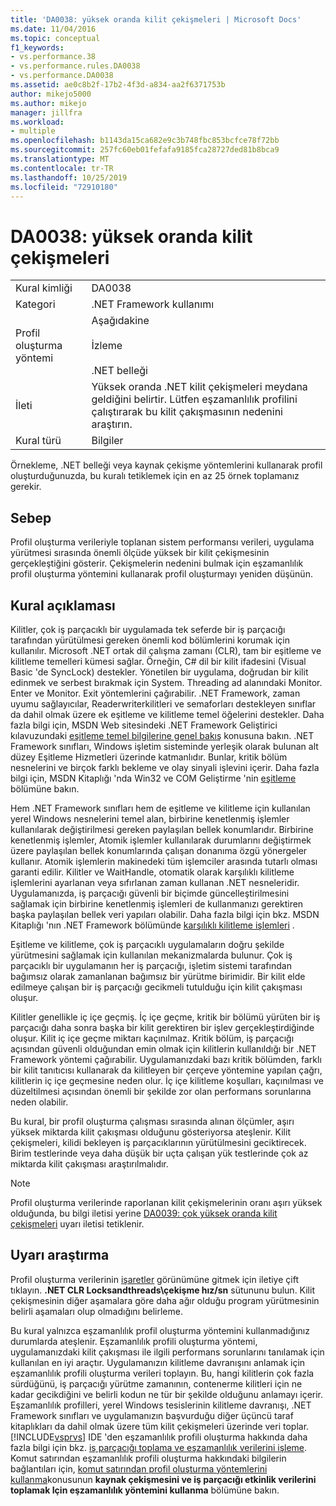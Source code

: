 ```yaml
---
title: 'DA0038: yüksek oranda kilit çekişmeleri | Microsoft Docs'
ms.date: 11/04/2016
ms.topic: conceptual
f1_keywords:
- vs.performance.38
- vs.performance.rules.DA0038
- vs.performance.DA0038
ms.assetid: ae0c8b2f-17b2-4f3d-a834-aa2f6371753b
author: mikejo5000
ms.author: mikejo
manager: jillfra
ms.workload:
- multiple
ms.openlocfilehash: b1143da15ca682e9c3b748fbc853bcfce78f72bb
ms.sourcegitcommit: 257fc60eb01fefafa9185fca28727ded81b8bca9
ms.translationtype: MT
ms.contentlocale: tr-TR
ms.lasthandoff: 10/25/2019
ms.locfileid: "72910180"
---
```

# <a name="da0038-high-rate-of-lock-contentions"></a>DA0038: yüksek oranda kilit çekişmeleri

|||
|-|-|
|Kural kimliği|DA0038|
|Kategori|.NET Framework kullanımı|
|Profil oluşturma yöntemi|Aşağıdakine<br /><br /> İzleme<br /><br /> .NET belleği|
|İleti|Yüksek oranda .NET kilit çekişmeleri meydana geldiğini belirtir. Lütfen eşzamanlılık profilini çalıştırarak bu kilit çakışmasının nedenini araştırın.|
|Kural türü|Bilgiler|

 Örnekleme, .NET belleği veya kaynak çekişme yöntemlerini kullanarak profil oluşturduğunuzda, bu kuralı tetiklemek için en az 25 örnek toplamanız gerekir.

## <a name="cause"></a>Sebep
 Profil oluşturma verileriyle toplanan sistem performansı verileri, uygulama yürütmesi sırasında önemli ölçüde yüksek bir kilit çekişmesinin gerçekleştiğini gösterir. Çekişmelerin nedenini bulmak için eşzamanlılık profil oluşturma yöntemini kullanarak profil oluşturmayı yeniden düşünün.

## <a name="rule-description"></a>Kural açıklaması
 Kilitler, çok iş parçacıklı bir uygulamada tek seferde bir iş parçacığı tarafından yürütülmesi gereken önemli kod bölümlerini korumak için kullanılır. Microsoft .NET ortak dil çalışma zamanı (CLR), tam bir eşitleme ve kilitleme temelleri kümesi sağlar. Örneğin, C# dil bir kilit ifadesini (Visual Basic 'de SyncLock) destekler. Yönetilen bir uygulama, doğrudan bir kilit edinmek ve serbest bırakmak için System. Threading ad alanındaki Monitor. Enter ve Monitor. Exit yöntemlerini çağırabilir. .NET Framework, zaman uyumu sağlayıcılar, Readerwriterkilitleri ve semaforları destekleyen sınıflar da dahil olmak üzere ek eşitleme ve kilitleme temel öğelerini destekler. Daha fazla bilgi için, MSDN Web sitesindeki .NET Framework Geliştirici kılavuzundaki [eşitleme temel bilgilerine genel bakış](/dotnet/standard/threading/overview-of-synchronization-primitives) konusuna bakın. .NET Framework sınıfları, Windows işletim sisteminde yerleşik olarak bulunan alt düzey Eşitleme Hizmetleri üzerinde katmanlıdır. Bunlar, kritik bölüm nesnelerini ve birçok farklı bekleme ve olay sinyali işlevini içerir. Daha fazla bilgi için, MSDN Kitaplığı 'nda Win32 ve COM Geliştirme 'nin [eşitleme](/windows/win32/sync/synchronization) bölümüne bakın.

 Hem .NET Framework sınıfları hem de eşitleme ve kilitleme için kullanılan yerel Windows nesnelerini temel alan, birbirine kenetlenmiş işlemler kullanılarak değiştirilmesi gereken paylaşılan bellek konumlarıdır. Birbirine kenetlenmiş işlemler, Atomik işlemler kullanılarak durumlarını değiştirmek üzere paylaşılan bellek konumlarında çalışan donanıma özgü yönergeler kullanır. Atomik işlemlerin makinedeki tüm işlemciler arasında tutarlı olması garanti edilir. Kilitler ve WaitHandle, otomatik olarak karşılıklı kilitleme işlemlerini ayarlanan veya sıfırlanan zaman kullanan .NET nesneleridir. Uygulamanızda, iş parçacığı güvenli bir biçimde güncelleştirilmesini sağlamak için birbirine kenetlenmiş işlemleri de kullanmanızı gerektiren başka paylaşılan bellek veri yapıları olabilir. Daha fazla bilgi için bkz. MSDN Kitaplığı 'nın .NET Framework bölümünde [karşılıklı kilitleme işlemleri](/dotnet/api/system.threading.interlocked&view=netframework-4.8) .

 Eşitleme ve kilitleme, çok iş parçacıklı uygulamaların doğru şekilde yürütmesini sağlamak için kullanılan mekanizmalarda bulunur. Çok iş parçacıklı bir uygulamanın her iş parçacığı, işletim sistemi tarafından bağımsız olarak zamanlanan bağımsız bir yürütme birimidir. Bir kilit elde edilmeye çalışan bir iş parçacığı gecikmeli tutulduğu için kilit çakışması oluşur.

 Kilitler genellikle iç içe geçmiş. İç içe geçme, kritik bir bölümü yürüten bir iş parçacığı daha sonra başka bir kilit gerektiren bir işlev gerçekleştirdiğinde oluşur. Kilit iç içe geçme miktarı kaçınılmaz. Kritik bölüm, iş parçacığı açısından güvenli olduğundan emin olmak için kilitlerin kullanıldığı bir .NET Framework yöntemi çağırabilir. Uygulamanızdaki bazı kritik bölümden, farklı bir kilit tanıtıcısı kullanarak da kilitleyen bir çerçeve yöntemine yapılan çağrı, kilitlerin iç içe geçmesine neden olur. İç içe kilitleme koşulları, kaçınılması ve düzeltilmesi açısından önemli bir şekilde zor olan performans sorunlarına neden olabilir.

 Bu kural, bir profil oluşturma çalışması sırasında alınan ölçümler, aşırı yüksek miktarda kilit çakışması olduğunu gösteriyorsa ateşlenir. Kilit çekişmeleri, kilidi bekleyen iş parçacıklarının yürütülmesini geciktirecek. Birim testlerinde veya daha düşük bir uçta çalışan yük testlerinde çok az miktarda kilit çakışması araştırılmalıdır.

> [!NOTE]
> Profil oluşturma verilerinde raporlanan kilit çekişmelerinin oranı aşırı yüksek olduğunda, bu bilgi iletisi yerine [DA0039: çok yüksek oranda kilit çekişmeleri](../profiling/da0039-very-high-rate-of-lock-contentions.md) uyarı iletisi tetiklenir.

## <a name="how-to-investigate-a-warning"></a>Uyarı araştırma
 Profil oluşturma verilerinin [işaretler](../profiling/marks-view.md) görünümüne gitmek için iletiye çift tıklayın.  **.NET CLR Locksandthreads\çekişme hız/sn** sütununu bulun. Kilit çekişmesinin diğer aşamalara göre daha ağır olduğu program yürütmesinin belirli aşamaları olup olmadığını belirleme.

 Bu kural yalnızca eşzamanlılık profil oluşturma yöntemini kullanmadığınız durumlarda ateşlenir. Eşzamanlılık profili oluşturma yöntemi, uygulamanızdaki kilit çakışması ile ilgili performans sorunlarını tanılamak için kullanılan en iyi araçtır. Uygulamanızın kilitleme davranışını anlamak için eşzamanlılık profili oluşturma verileri toplayın. Bu, hangi kilitlerin çok fazla sürdüğünü, iş parçacığı yürütme zamanının, contenerme kilitleri için ne kadar gecikdiğini ve belirli kodun ne tür bir şekilde olduğunu anlamayı içerir. Eşzamanlılık profilleri, yerel Windows tesislerinin kilitleme davranışı, .NET Framework sınıfları ve uygulamanızın başvurduğu diğer üçüncü taraf kitaplıkları da dahil olmak üzere tüm kilit çekişmeleri üzerinde veri toplar. [!INCLUDE[vsprvs](../code-quality/includes/vsprvs_md.md)] IDE 'den eşzamanlılık profili oluşturma hakkında daha fazla bilgi için bkz. [iş parçacığı toplama ve eşzamanlılık verilerini işleme](../profiling/collecting-thread-and-process-concurrency-data.md). Komut satırından eşzamanlılık profili oluşturma hakkındaki bilgilerin bağlantıları için, [komut satırından profil oluşturma yöntemlerini kullanma](../profiling/using-profiling-methods-to-collect-performance-data-from-the-command-line.md)konusunun **kaynak çekişmesini ve iş parçacığı etkinlik verilerini toplamak Için eşzamanlılık yöntemini kullanma** bölümüne bakın.